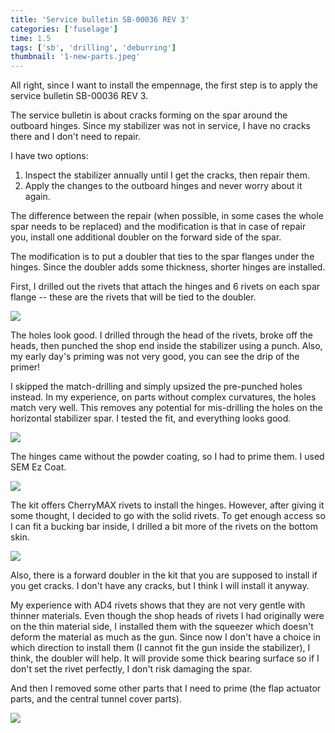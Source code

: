 ```yaml
---
title: 'Service bulletin SB-00036 REV 3'
categories: ['fuselage']
time: 1.5
tags: ['sb', 'drilling', 'deburring']
thumbnail: '1-new-parts.jpeg'
---
```


All right, since I want to install the empennage, the first step is to apply the service bulletin SB-00036 REV 3.

<!-- more -->

The service bulletin is about cracks forming on the spar around the outboard hinges. Since my stabilizer was not in service, I have no cracks there and I don't need to repair.

I have two options: 

1. Inspect the stabilizer annually until I get the cracks, then repair them.
2. Apply the changes to the outboard hinges and never worry about it again.

The difference between the repair (when possible, in some cases the whole spar needs to be replaced) and the modification is that in case of repair you, install one additional doubler on the forward side of the spar.

The modification is to put a doubler that ties to the spar flanges under the hinges. Since the doubler adds some thickness, shorter hinges are installed.

First, I drilled out the rivets that attach the hinges and 6 rivets on each spar flange -- these are the rivets that will be tied to the doubler.

![](0-drilled-the-holes.jpeg)

The holes look good. I drilled through the head of the rivets, broke off the heads, then punched the shop end inside the stabilizer using a punch. Also, my early day's priming was not very good, you can see the drip of the primer!

I skipped the match-drilling and simply upsized the pre-punched holes instead. In my experience, on parts without complex curvatures, the holes match very well. This removes any potential for mis-drilling the holes on the horizontal stabilizer spar. I tested the fit, and everything looks good. 

![](1-new-parts.jpeg)

The hinges came without the powder coating, so I had to prime them. I used SEM Ez Coat.

![](2-hinges-primed.jpeg)

The kit offers CherryMAX rivets to install the hinges. However, after giving it some thought, I decided to go with the solid rivets. To get enough access so I can fit a bucking bar inside, I drilled a bit more of the rivets on the bottom skin.

![](3-rivets-drilled-out.jpeg)

Also, there is a forward doubler in the kit that you are supposed to install if you get cracks. I don't have any cracks, but I think I will install it anyway. 

My experience with AD4 rivets shows that they are not very gentle with thinner materials. Even though the shop heads of rivets I had originally were on the thin material side, I installed them with the squeezer which doesn't deform the material as much as the gun. Since now I don't have a choice in which direction to install them (I cannot fit the gun inside the stabilizer), I think, the doubler will help. It will provide some thick bearing surface so if I don't set the rivet perfectly, I don't risk damaging the spar.

And then I removed some other parts that I need to prime (the flap actuator parts, and the central tunnel cover parts).

![](4-parts-to-prime.jpeg)